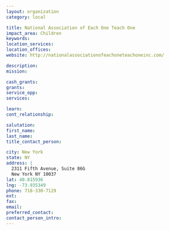 ```yaml
---
layout: organization
category: local

title: National Association of Each One Teach One
impact_area: Children
keywords: 
location_services: 
location_offices: 
website: http://nationalassociationofeachoneteachoneinc.com/

description: 
mission: 

cash_grants: 
grants: 
service_opp: 
services: 

learn: 
cont_relationship: 

salutation: 
first_name: 
last_name: 
title_contact_person: 

city: New York
state: NY
address: |
  2311 Fifth Avenue, Suite 86G  
  New York NY 10037
lat: 40.815936
lng: -73.935349
phone: 718-330-7129
ext: 
fax: 
email: 
preferred_contact: 
contact_person_intro: 
---
```


